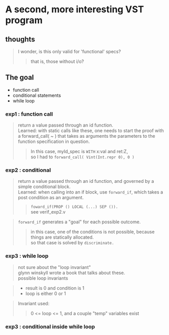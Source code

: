 # A second, more interesting VST program

## thoughts
> I wonder, is this only valid for 'functional' specs?  
>> that is, those without i/o?

## The goal
* function call  
* conditional statements  
* while loop  

### exp1 : function call
> return a value passed through an id function.  
> Learned: with static calls like these, one needs to start the proof with a forward_call( ~ ) that takes as arguments the parameters to the function specification in question.  
>> In this case, myId_spec is `WITH` x:val and ret:Z,  
>> so I had to `forward_call( Vint(Int.repr 0), 0 )`  

### exp2 : conditional
> return a value passed through an id function, and governed by a simple conditional block.  
> Learned: when calling into an if block, use `forward_if`, which takes a post condition as an argument.  
>> `foward_if(PROP () LOCAL (...) SEP ()).`  
>> see verif_exp2.v

> `forward_if` generates a "goal" for each possible outcome.  
>> in this case, one of the conditions is not possible, because things are statically allocated.  
>> so that case is solved by `discriminate.`  

### exp3 : while loop
> not sure about the "loop invariant"  
> glynn winskyll wrote a book that talks about these.  
> possible loop invariants  

> * result is 0 and condition is 1
> * loop is either 0 or 1  

> Invariant used:
>> 0 <= loop <= 1, and a couple "temp" variables exist

### exp3 : conditional inside while loop
>
